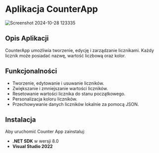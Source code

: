 # Aplikacja CounterApp
![Screenshot 2024-10-28 123335](https://github.com/user-attachments/assets/13a9fbf4-484d-4324-a866-a88dfd272548)

## Opis Aplikacji
CounterApp umożliwia tworzenie, edycję i zarządzanie licznikami. Każdy licznik może posiadać nazwę, wartość liczbową oraz kolor.

## Funkcjonalności
- Tworzenie, edytowanie i usuwanie liczników.
- Zwiększanie i zmniejszanie wartości liczników.
- Resetowanie wartości licznika do stanu początkowego.
- Personalizacja koloru liczników.
- Przechowywanie danych liczników lokalnie za pomocą JSON.

## Instalacja
Aby uruchomić Counter App zainstaluj:

- **.NET SDK** w wersji 8.0
- **Visual Studio 2022**
  
